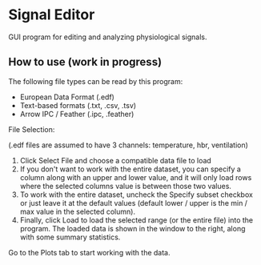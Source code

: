 # Signal Editor

GUI program for editing and analyzing physiological signals.

## How to use (work in progress)

The following file types can be read by this program: 
- European Data Format (.edf)
- Text-based formats (.txt, .csv, .tsv)
- Arrow IPC / Feather (.ipc, .feather)

File Selection:

(.edf files are assumed to have 3 channels: temperature, hbr, ventilation)

1. Click Select File and choose a compatible data file to load
2. If you don't want to work with the entire dataset, you can specify a column along with an upper and lower value, and it will only load rows where the selected columns value is between those two values.
3. To work with the entire dataset, uncheck the Specify subset checkbox or just leave it at the default values (default lower / upper is the min / max value in the selected column).
4. Finally, click Load to load the selected range (or the entire file) into the program. The loaded data is shown in the window to the right, along with some summary statistics.

Go to the Plots tab to start working with the data.